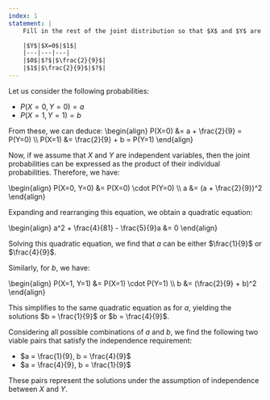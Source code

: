 ```yaml
---
index: 1
statement: |
    Fill in the rest of the joint distribution so that $X$ and $Y$ are independent. There are two possible answers:

    |$Y$|$X=0$|$1$|
    |---|---|---|
    |$0$|$?$|$\frac{2}{9}$|
    |$1$|$\frac{2}{9}$|$?$|
---
```

Let us consider the following probabilities:
- $P(X=0, Y=0) = a$
- $P(X=1, Y=1) = b$

From these, we can deduce:
\begin{align}
    P(X=0) &= a + \frac{2}{9} = P(Y=0) \\\\
    P(X=1) &= \frac{2}{9} + b = P(Y=1)
\end{align}

Now, if we assume that $X$ and $Y$ are independent variables, then the joint probabilities can be expressed as the product of their individual probabilities. Therefore, we have:

\begin{align}
    P(X=0, Y=0) &= P(X=0) \cdot P(Y=0) \\\\
    a &= (a + \frac{2}{9})^2
\end{align}

Expanding and rearranging this equation, we obtain a quadratic equation:

\begin{align}
    a^2 + \frac{4}{81} - \frac{5}{9}a &= 0
\end{align}

Solving this quadratic equation, we find that $a$ can be either $\frac{1}{9}$ or $\frac{4}{9}$.

Similarly, for $b$, we have:

\begin{align}
    P(X=1, Y=1) &= P(X=1) \cdot P(Y=1) \\\\
    b &= (\frac{2}{9} + b)^2
\end{align}

This simplifies to the same quadratic equation as for $a$, yielding the solutions $b = \frac{1}{9}$ or $b = \frac{4}{9}$.

Considering all possible combinations of $a$ and $b$, we find the following two viable pairs that satisfy the independence requirement:

- $a = \frac{1}{9}, b = \frac{4}{9}$
- $a = \frac{4}{9}, b = \frac{1}{9}$

These pairs represent the solutions under the assumption of independence between $X$ and $Y$.

